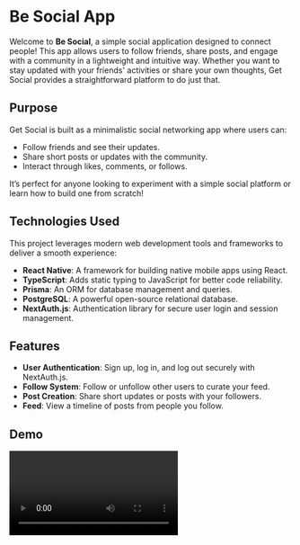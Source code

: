 # Be Social App

Welcome to **Be Social**, a simple social application designed to connect people! This app allows users to follow friends, share posts, and engage with a community in a lightweight and intuitive way. Whether you want to stay updated with your friends' activities or share your own thoughts, Get Social provides a straightforward platform to do just that.

## Purpose
Get Social is built as a minimalistic social networking app where users can:
- Follow friends and see their updates.
- Share short posts or updates with the community.
- Interact through likes, comments, or follows.

It’s perfect for anyone looking to experiment with a simple social platform or learn how to build one from scratch!

## Technologies Used
This project leverages modern web development tools and frameworks to deliver a smooth experience:
- **React Native**: A framework for building native mobile apps using React.
- **TypeScript**: Adds static typing to JavaScript for better code reliability.
- **Prisma**: An ORM for database management and queries.
- **PostgreSQL**: A powerful open-source relational database.
- **NextAuth.js**: Authentication library for secure user login and session management.

## Features
- **User Authentication**: Sign up, log in, and log out securely with NextAuth.js.
- **Follow System**: Follow or unfollow other users to curate your feed.
- **Post Creation**: Share short updates or posts with your followers.
- **Feed**: View a timeline of posts from people you follow.

## Demo 
![Be social app demo](be-social-app-demo.mov)